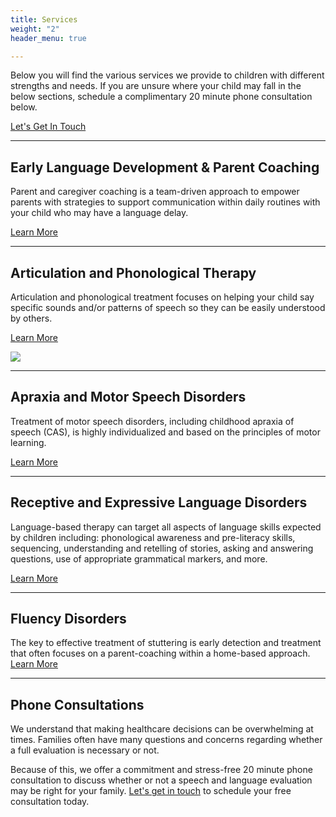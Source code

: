 ```yaml
---
title: Services
weight: "2"
header_menu: true

---
```

Below you will find the various services we provide to children with different strengths and needs. If you are unsure where your child may fall in the below sections, schedule a complimentary 20 minute phone consultation below.

[Let's Get In Touch](#lets-get-in-touch)

***

## Early Language Development & Parent Coaching

Parent and caregiver coaching is a team-driven approach to empower parents with strategies to support communication within daily routines with your child who may have a language delay.

[Learn More](/early-language-development-and-parent-coaching)

***

## Articulation and Phonological Therapy

Articulation and phonological treatment focuses on helping your child say specific sounds and/or patterns of speech so they can be easily understood by others.

[Learn More](/articulation-and-phonology)

![](/uploads/webstie1-1.jpg)

***

## **Apraxia and Motor Speech Disorders**

Treatment of motor speech disorders, including childhood apraxia of speech (CAS), is highly individualized and based on the principles of motor learning.

[Learn More](apraxia-and-motor-speech-disorders)

***

## **Receptive and Expressive Language Disorders**

Language-based therapy can target all aspects of language skills expected by children including: phonological awareness and pre-literacy skills, sequencing, understanding and retelling of stories, asking and answering questions, use of appropriate grammatical markers, and more.

[Learn More](/receptive-and-expressive-language-disorders)

***

## Fluency Disorders

The key to effective treatment of stuttering is early detection and treatment that often focuses on a parent-coaching within a home-based approach.  
[Learn More](/fluency-disorders)

***

## Phone Consultations

We understand that making healthcare decisions can be overwhelming at times. Families often have many questions and concerns regarding whether a full evaluation is necessary or not.

Because of this, we offer a commitment and stress-free 20 minute phone consultation to discuss whether or not a speech and language evaluation may be right for your family. [Let's get in touch](#lets-get-in-touch) to schedule your free consultation today.
